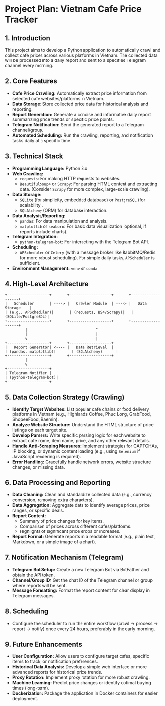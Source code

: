 # Project Plan: Vietnam Cafe Price Tracker

## 1. Introduction
This project aims to develop a Python application to automatically crawl and collect cafe prices across various platforms in Vietnam. The collected data will be processed into a daily report and sent to a specified Telegram channel every morning.

## 2. Core Features
*   **Cafe Price Crawling:** Automatically extract price information from selected cafe websites/platforms in Vietnam.
*   **Data Storage:** Store collected price data for historical analysis and reporting.
*   **Report Generation:** Generate a concise and informative daily report summarizing price trends or specific price points.
*   **Telegram Notification:** Send the generated report to a Telegram channel/group.
*   **Automated Scheduling:** Run the crawling, reporting, and notification tasks daily at a specific time.

## 3. Technical Stack
*   **Programming Language:** Python 3.x
*   **Web Crawling:**
    *   `requests`: For making HTTP requests to websites.
    *   `BeautifulSoup4` or `Scrapy`: For parsing HTML content and extracting data. (Consider `Scrapy` for more complex, large-scale crawling).
*   **Data Storage:**
    *   `SQLite` (for simplicity, embedded database) or `PostgreSQL` (for scalability).
    *   `SQLAlchemy` (ORM) for database interaction.
*   **Data Analysis/Reporting:**
    *   `pandas`: For data manipulation and analysis.
    *   `matplotlib` or `seaborn`: For basic data visualization (optional, if reports include charts).
*   **Telegram Integration:**
    *   `python-telegram-bot`: For interacting with the Telegram Bot API.
*   **Scheduling:**
    *   `APScheduler` or `Celery` (with a message broker like RabbitMQ/Redis for more robust scheduling). For simple daily tasks, `APScheduler` is sufficient.
*   **Environment Management:** `venv` or `conda`

## 4. High-Level Architecture

```
+-------------------+       +-------------------+       +-------------------+
|   Scheduler       | ----> |   Crawler Module  | ----> |   Data Storage    |
| (e.g., APScheduler)|       | (requests, BS4/Scrapy)|   | (SQLite/PostgreSQL)|
+-------------------+       +-------------------+       +-------------------+
         |                               ^
         |                               |
         v                               |
+-------------------+       +-------------------+
|   Report Generator| <---- |   Data Retrieval  |
| (pandas, matplotlib)|       | (SQLAlchemy)      |
+-------------------+       +-------------------+
         |
         v
+-------------------+
| Telegram Notifier |
| (python-telegram-bot)|
+-------------------+
```

## 5. Data Collection Strategy (Crawling)
*   **Identify Target Websites:** List popular cafe chains or food delivery platforms in Vietnam (e.g., Highlands Coffee, Phuc Long, GrabFood, ShopeeFood, Baemin).
*   **Analyze Website Structure:** Understand the HTML structure of price listings on each target site.
*   **Develop Parsers:** Write specific parsing logic for each website to extract cafe name, item name, price, and any other relevant details.
*   **Handle Anti-Scraping Measures:** Implement strategies for CAPTCHAs, IP blocking, or dynamic content loading (e.g., using `Selenium` if JavaScript rendering is required).
*   **Error Handling:** Gracefully handle network errors, website structure changes, or missing data.

## 6. Data Processing and Reporting
*   **Data Cleaning:** Clean and standardize collected data (e.g., currency conversion, removing extra characters).
*   **Data Aggregation:** Aggregate data to identify average prices, price ranges, or specific deals.
*   **Report Content:**
    *   Summary of price changes for key items.
    *   Comparison of prices across different cafes/platforms.
    *   Highlights of significant price drops or increases.
*   **Report Format:** Generate reports in a readable format (e.g., plain text, Markdown, or a simple image of a chart).

## 7. Notification Mechanism (Telegram)
*   **Telegram Bot Setup:** Create a new Telegram Bot via BotFather and obtain the API token.
*   **Channel/Group ID:** Get the chat ID of the Telegram channel or group where reports will be sent.
*   **Message Formatting:** Format the report content for clear display in Telegram messages.

## 8. Scheduling
*   Configure the scheduler to run the entire workflow (crawl -> process -> report -> notify) once every 24 hours, preferably in the early morning.

## 9. Future Enhancements
*   **User Configuration:** Allow users to configure target cafes, specific items to track, or notification preferences.
*   **Historical Data Analysis:** Develop a simple web interface or more advanced reports for historical price trends.
*   **Proxy Rotation:** Implement proxy rotation for more robust crawling.
*   **Machine Learning:** Predict price changes or identify optimal buying times (long-term).
*   **Dockerization:** Package the application in Docker containers for easier deployment.